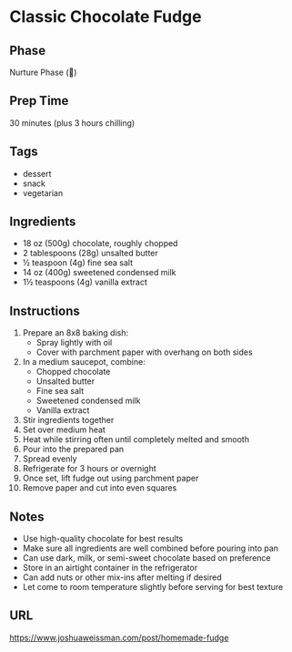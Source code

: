 # Classic Chocolate Fudge

## Phase
Nurture Phase (🌱)

## Prep Time
30 minutes (plus 3 hours chilling)

## Tags
- dessert
- snack
- vegetarian

## Ingredients
- 18 oz (500g) chocolate, roughly chopped
- 2 tablespoons (28g) unsalted butter
- ½ teaspoon (4g) fine sea salt
- 14 oz (400g) sweetened condensed milk
- 1½ teaspoons (4g) vanilla extract

## Instructions
1. Prepare an 8x8 baking dish:
   - Spray lightly with oil
   - Cover with parchment paper with overhang on both sides
2. In a medium saucepot, combine:
   - Chopped chocolate
   - Unsalted butter
   - Fine sea salt
   - Sweetened condensed milk
   - Vanilla extract
3. Stir ingredients together
4. Set over medium heat
5. Heat while stirring often until completely melted and smooth
6. Pour into the prepared pan
7. Spread evenly
8. Refrigerate for 3 hours or overnight
9. Once set, lift fudge out using parchment paper
10. Remove paper and cut into even squares

## Notes
- Use high-quality chocolate for best results
- Make sure all ingredients are well combined before pouring into pan
- Can use dark, milk, or semi-sweet chocolate based on preference
- Store in an airtight container in the refrigerator
- Can add nuts or other mix-ins after melting if desired
- Let come to room temperature slightly before serving for best texture

## URL
https://www.joshuaweissman.com/post/homemade-fudge
